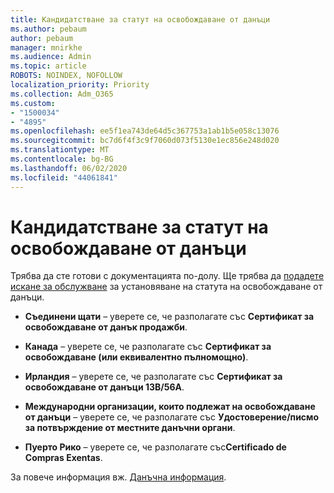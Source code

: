 ```yaml
---
title: Кандидатстване за статут на освобождаване от данъци
ms.author: pebaum
author: pebaum
manager: mnirkhe
ms.audience: Admin
ms.topic: article
ROBOTS: NOINDEX, NOFOLLOW
localization_priority: Priority
ms.collection: Adm_O365
ms.custom:
- "1500034"
- "4895"
ms.openlocfilehash: ee5f1ea743de64d5c367753a1ab1b5e058c13076
ms.sourcegitcommit: bc7d6f4f3c9f7060d073f5130e1ec856e248d020
ms.translationtype: MT
ms.contentlocale: bg-BG
ms.lasthandoff: 06/02/2020
ms.locfileid: "44061841"
---
```

# <a name="apply-for-tax-exempt-status"></a>Кандидатстване за статут на освобождаване от данъци

Трябва да сте готови с документацията по-долу. Ще трябва да [подадете искане за обслужване](https://docs.microsoft.com/microsoft-365/admin/contact-support-for-business-products) за установяване на статута на освобождаване от данъци.

- **Съединени щати** – уверете се, че разполагате със **Сертификат за освобождаване от данък продажби**.

- **Канада** – уверете се, че разполагате със **Сертификат за освобождаване (или еквивалентно пълномощно)**.

- **Ирландия** – уверете се, че разполагате със **Сертификат за освобождаване от данъци 13B/56A**.

- **Международни организации, които подлежат на освобождаване от данъци** – уверете се, че разполагате със **Удостоверение/писмо за потвърждение от местните данъчни органи**.

- **Пуерто Рико** – уверете се, че разполагате със**Certificado de Compras Exentas**.

За повече информация вж. [Данъчна информация](https://docs.microsoft.com/microsoft-365/commerce/billing-and-payments/tax-information).
